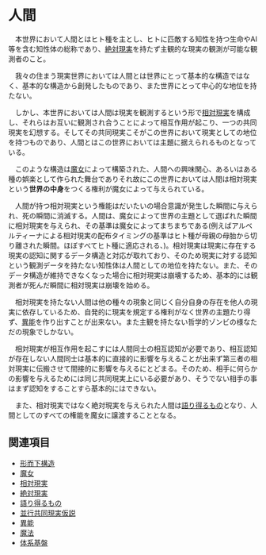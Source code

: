 # 人間

　本世界において人間とはヒト種を主とし、ヒトに匹敵する知性を持つ生命やAI等を含む知性体の総称であり、[絶対現実](0302絶対現実.md)を持たず主観的な現実の観測が可能な観測者のこと。

　我々の住まう現実世界においては人間とは世界にとって基本的な構造ではなく、基本的な構造から創発したものであり、また世界にとって中心的な地位を持たない。

　しかし、本世界においては人間は現実を観測するという形で[相対現実](0301相対現実.md)を構成し、それらはお互いに観測され合うことによって相互作用が起こり、一つの共同現実を幻想する。そしてその共同現実こそがこの世界において現実としての地位を持つものであり、人間とはこの世界においては主題に据えられるものとなっている。

　このような構造は[魔女](0204魔女.md)によって構築された、人間への興味関心、あるいはある種の娯楽として作られた舞台でありそれ故にこの世界においては人間は相対現実という**世界の中身**をつくる権利が魔女によって与えられている。

　人間が持つ相対現実という権能はだいたいの場合意識が発生した瞬間に与えられ、死の瞬間に消滅する。人間は、魔女によって世界の主題として選ばれた瞬間に相対現実を与えられ、その基準は魔女によってまちまちである(例えばアルベルティーナによる相対現実の配布タイミングの基準はヒト種が母親の母胎から切り離された瞬間。ほぼすべてヒト種に適応される、)。相対現実は現実に存在する現実の認知に関するデータ構造と対応が取れており、そのため現実に対する認知という観測データを持たない知性体は人間としての地位を持たない。また、そのデータ構造が維持できなくなった場合に相対現実は崩壊するため、基本的には観測者が死んだ瞬間に相対現実は崩壊を始める。

　相対現実を持たない人間は他の種々の現象と同じく自分自身の存在を他人の現実に依存しているため、自発的に現実を規定する権利がなく世界の主題たり得ず、[異能](../異能用語/0001異能.md)を作り出すことが出来ない。また主観を持たない哲学的ゾンビの様なただの現象でしかない。

　相対現実が相互作用を起こすには人間同士の相互認知が必要であり、相互認知が存在しない人間同士は基本的に直接的に影響を与えることが出来ず第三者の相対現実に伝搬させて間接的に影響を与えるにとどまる。そのため、相手に何らかの影響を与えるためには同じ共同現実上にいる必要があり、そうでない相手の事はまず認知をすることすら基本的にはできない。

　また、相対現実ではなく絶対現実を与えられた人間は[語り得るもの](0307語り得るもの.md)となり、人間としてのすべての権能を魔女に譲渡することとなる。

## 関連項目

- [形而下構造](0202形而下構造.md)
- [魔女](0204魔女.md)
- [相対現実](0301相対現実.md)
- [絶対現実](0302絶対現実.md)
- [語り得るもの](0307語り得るもの.md)
- [並行共同現実仮説](0309並行共同現実仮説.md)
- [異能](../異能用語/0001異能.md)
- [魔法](../異能用語/0002魔法.md)
- [体系基盤](../異能用語/0003体系基盤.md)
